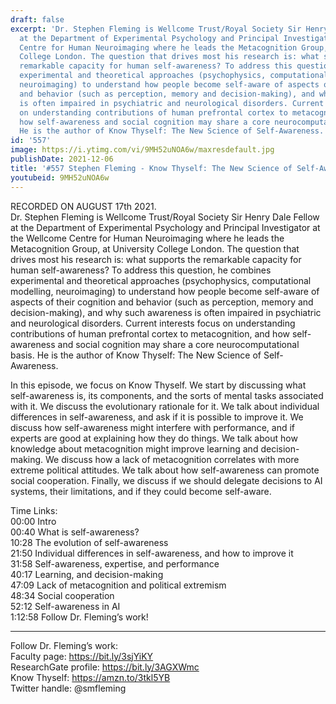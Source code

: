 ```yaml
---
draft: false
excerpt: 'Dr. Stephen Fleming is Wellcome Trust/Royal Society Sir Henry Dale Fellow
  at the Department of Experimental Psychology and Principal Investigator at the Wellcome
  Centre for Human Neuroimaging where he leads the Metacognition Group, at University
  College London. The question that drives most his research is: what supports the
  remarkable capacity for human self-awareness? To address this question, he combines
  experimental and theoretical approaches (psychophysics, computational modelling,
  neuroimaging) to understand how people become self-aware of aspects of their cognition
  and behavior (such as perception, memory and decision-making), and why such awareness
  is often impaired in psychiatric and neurological disorders. Current interests focus
  on understanding contributions of human prefrontal cortex to metacognition, and
  how self-awareness and social cognition may share a core neurocomputational basis.
  He is the author of Know Thyself: The New Science of Self-Awareness.'
id: '557'
image: https://i.ytimg.com/vi/9MH52uNOA6w/maxresdefault.jpg
publishDate: 2021-12-06
title: '#557 Stephen Fleming - Know Thyself: The New Science of Self-Awareness'
youtubeid: 9MH52uNOA6w
---
```

RECORDED ON AUGUST 17th 2021.  
Dr. Stephen Fleming is Wellcome Trust/Royal Society Sir Henry Dale Fellow at the Department of Experimental Psychology and Principal Investigator at the Wellcome Centre for Human Neuroimaging where he leads the Metacognition Group, at University College London. The question that drives most his research is: what supports the remarkable capacity for human self-awareness? To address this question, he combines experimental and theoretical approaches (psychophysics, computational modelling, neuroimaging) to understand how people become self-aware of aspects of their cognition and behavior (such as perception, memory and decision-making), and why such awareness is often impaired in psychiatric and neurological disorders. Current interests focus on understanding contributions of human prefrontal cortex to metacognition, and how self-awareness and social cognition may share a core neurocomputational basis. He is the author of Know Thyself: The New Science of Self-Awareness.

In this episode, we focus on Know Thyself. We start by discussing what self-awareness is, its components, and the sorts of mental tasks associated with it. We discuss the evolutionary rationale for it. We talk about individual differences in self-awareness, and ask if it is possible to improve it. We discuss how self-awareness might interfere with performance, and if experts are good at explaining how they do things. We talk about how knowledge about metacognition might improve learning and decision-making. We discuss how a lack of metacognition correlates with more extreme political attitudes. We talk about how self-awareness can promote social cooperation. Finally, we discuss if we should delegate decisions to AI systems, their limitations, and if they could become self-aware.

Time Links:  
00:00  Intro  
00:40  What is self-awareness?  
10:28  The evolution of self-awareness  
21:50  Individual differences in self-awareness, and how to improve it  
31:58  Self-awareness, expertise, and performance  
40:17  Learning, and decision-making  
47:09  Lack of metacognition and political extremism  
48:34  Social cooperation  
52:12  Self-awareness in AI  
1:12:58  Follow Dr. Fleming’s work!

---

Follow Dr. Fleming’s work:  
Faculty page: https://bit.ly/3sjYiKY  
ResearchGate profile: https://bit.ly/3AGXWmc  
Know Thyself: https://amzn.to/3tkl5YB  
Twitter handle: @smfleming
